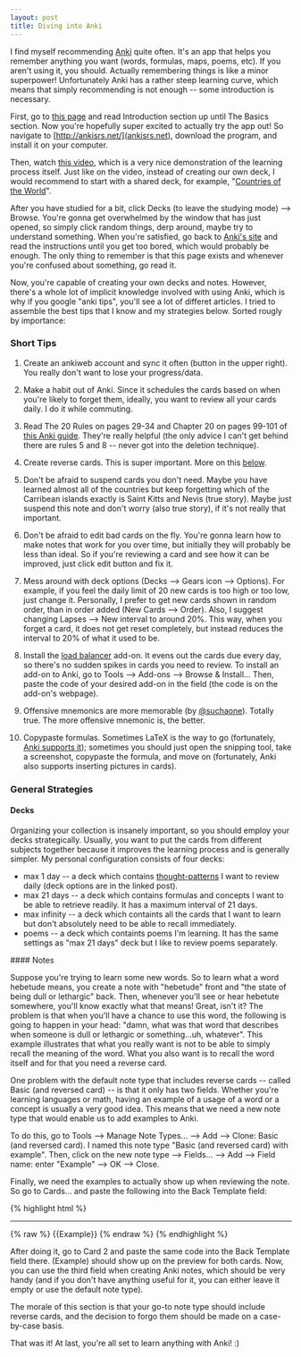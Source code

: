 ```yaml
---
layout: post
title: Diving into Anki
---
```


I find myself recommending [Anki](http://ankisrs.net/) quite often. It's an app that helps you remember anything you want (words, formulas, maps, poems, etc). If you aren't using it, you should. Actually remembering things is like a minor superpower! Unfortunately Anki has a rather steep learning curve, which means that simply recommending is not enough -- some introduction is necessary. 

First, go to [this page](http://ankisrs.net/docs/manual.html#introduction) and read Introduction section up until The Basics section. Now you're hopefully super excited to actually try the app out! So navigate to [http://ankisrs.net/](ankisrs.net), download the program, and install it on your computer.

Then, watch [this video](https://www.youtube.com/watch?v=QS2G-k2hQyg), which is a very nice demonstration of the learning process itself. Just like on the video, instead of creating our own deck, I would recommend to start with a shared deck, for example, "[Countries of the World](https://ankiweb.net/shared/info/2915332392)".

After you have studied for a bit, click Decks (to leave the studying mode) --> Browse. You're gonna get overwhelmed by the window that has just opened, so simply click random things, derp around, maybe try to understand something. When you're satisfied, go back to [Anki's site](http://ankisrs.net/docs/manual.html#the-basics) and read the instructions until you get too bored, which would probably be enough. The only thing to remember is that this page exists and whenever you're confused about something, go read it.

Now, you're capable of creating your own decks and notes. However, there's a whole lot of implicit knowledge involved with using Anki, which is why if you google "anki tips", you'll see a lot of differet articles. I tried to assemble the best tips that I know and my strategies below. <!--excerpt--> Sorted rougly by importance:

### Short Tips

1. Create an ankiweb account and sync it often (button in the upper right). You really don't want to lose your progress/data.

2. Make a habit out of Anki. Since it schedules the cards based on when you're likely to forget them, ideally, you want to review all your cards daily. I do it while commuting.

3. Read The 20 Rules on pages 29-34 and Chapter 20 on pages 99-101 of [this Anki guide](https://alexvermeer.com/download/Anki-Essentials-v1.0.pdf). They're really helpful (the only advice I can't get behind there are rules 5 and 8 -- never got into the deletion technique).

3. Create reverse cards. This is super important. More on this [below](#Notes).

4. Don't be afraid to suspend cards you don't need. Maybe you have learned almost all of the countries but keep forgetting which of the Carribean islands exactly is Saint Kitts and Nevis (true story). Maybe just suspend this note and don't worry (also true story), if it's not really that important.

5. Don't be afraid to edit bad cards on the fly. You're gonna learn how to make notes that work for you over time, but initially they will probably be less than ideal. So if you're reviewing a card and see how it can be improved, just click edit button and fix it.

6. Mess around with deck options (Decks --> Gears icon --> Options). For example, if you feel the daily limit of 20 new cards is too high or too low, just change it. Personally, I prefer to get new cards shown in random order, than in order added (New Cards --> Order). Also, I suggest changing Lapses --> New interval to around 20%. This way, when you forget a card, it does not get reset completely, but instead reduces the interval to 20% of what it used to be.

7. Install the [load balancer](https://ankiweb.net/shared/info/1417170896) add-on. It evens out the cards due every day, so there's no sudden spikes in cards you need to review. To install an add-on to Anki, go to Tools --> Add-ons --> Browse & Install... Then, paste the code of your desired add-on in the field (the code is on the add-on's webpage).

8. Offensive mnemonics are more memorable (by [@suchaone](https://twitter.com/suchaone/status/789029127604940800)). Totally true. The more offensive mnemonic is, the better.

9. Copypaste formulas. Sometimes LaTeX is the way to go (fortunately, [Anki supports it](http://ankisrs.net/docs/manual.html#latex-support)); sometimes you should just open the snipping tool, take a screenshot, copypaste the formula, and move on (fortunately, Anki also supports inserting pictures in cards).

### General Strategies

#### Decks

Organizing your collection is insanely important, so you should employ your decks strategically. Usually, you want to put the cards from different subjects together because it improves the learning process and is generally simpler. My personal configuration consists of four decks:

- max 1 day -- a deck which contains [thought-patterns](http://guzey.com/blog/thought-patterns-marginal) I want to review daily (deck options are in the linked post).
- max 21 days -- a deck which contains formulas and concepts I want to be able to retrieve readily. It has a maximum interval of 21 days.
- max infinity -- a deck which containts all the cards that I want to learn but don't absolutely need to be able to recall immediately.
- poems -- a deck which containts poems I'm learning. It has the same settings as "max 21 days" deck but I like to review poems separately.

<div id="Notes"></div>
#### Notes

Suppose you're trying to learn some new words. So to learn what a word hebetude means, you create a note with "hebetude" front and "the state of being dull or lethargic" back. Then, whenever you'll see or hear hebetute somewhere, you'll know exactly what that means! Great, isn't it? The problem is that when you'll have a chance to use this word, the following is going to happen in your head: "damn, what was that word that describes when someone is dull or lethargic or something...uh, whatever". This example illustrates that what you really want is not to be able to simply recall the meaning of the word. What you also want is to recall the word itself and for that you need a reverse card.

One problem with the default note type that includes reverse cards -- called Basic (and reversed card) -- is that it only has two fields. Whether you're learning languages or math, having an example of a usage of a word or a concept is usually a very good idea. This means that we need a new note type that would enable us to add examples to Anki.

To do this, go to Tools --> Manage Note Types... --> Add -->  Clone: Basic (and reversed card). I named this note type "Basic (and reversed card) with example". Then, click on the new note type --> Fields... --> Add --> Field name: enter "Example" --> OK --> Close.

Finally, we need the examples to actually show up when reviewing the note. So go to Cards... and paste the following into the Back Template field:

{% highlight html %}

<hr>
{% raw %}
{{Example}}
{% endraw %}
{% endhighlight %}

After doing it, go to Card 2 and paste the same code into the Back Template field there. (Example) should show up on the preview for both cards. Now, you can use the third field when creating Anki notes, which should be very handy (and if you don't have anything useful for it, you can either leave it empty or use the default note type).

The morale of this section is that your go-to note type should include reverse cards, and the decision to forgo them should be made on a case-by-case basis.

That was it! At last, you're all set to learn anything with Anki! :)